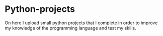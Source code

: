 # Python-projects
On here I upload small python projects that I complete in order to improve my knowledge of the programming language and test my skills.
